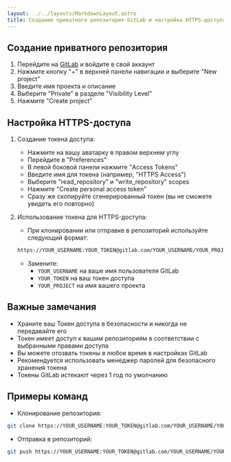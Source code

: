 ```yaml
---
layout: ../../layouts/MarkdownLayout.astro
title: Создание приватного репозитория GitLab и настройка HTTPS-доступа
---
```





## Создание приватного репозитория

1. Перейдите на [GitLab](https://gitlab.com) и войдите в свой аккаунт
2. Нажмите кнопку "+" в верхней панели навигации и выберите "New project"
3. Введите имя проекта и описание
4. Выберите "Private" в разделе "Visibility Level"
5. Нажмите "Create project"

## Настройка HTTPS-доступа

1. Создание токена доступа:
   - Нажмите на вашу аватарку в правом верхнем углу
   - Перейдите в "Preferences"
   - В левой боковой панели нажмите "Access Tokens"
   - Введите имя для токена (например, "HTTPS Access")
   - Выберите "read_repository" и "write_repository" scopes
   - Нажмите "Create personal access token"
   - Сразу же скопируйте сгенерированный токен (вы не сможете увидеть его повторно)

2. Использование токена для HTTPS-доступа:
   - При клонировании или отправке в репозиторий используйте следующий формат:

   ```bash
   https://YOUR_USERNAME:YOUR_TOKEN@gitlab.com/YOUR_USERNAME/YOUR_PROJECT.git
   ```

   - Замените:
     - `YOUR_USERNAME` на ваше имя пользователя GitLab
     - `YOUR_TOKEN` на ваш токен доступа
     - `YOUR_PROJECT` на имя вашего проекта

## Важные замечания

- Храните ваш Токен доступа в безопасности и никогда не передавайте его
- Токен имеет доступ к вашим репозиториям в соответствии с выбранными правами доступа
- Вы можете отозвать токены в любое время в настройках GitLab
- Рекомендуется использовать менеджер паролей для безопасного хранения токена
- Токены GitLab истекают через 1 год по умолчанию

## Примеры команд

- Клонирование репозитория:

```bash
git clone https://YOUR_USERNAME:YOUR_TOKEN@gitlab.com/YOUR_USERNAME/YOUR_PROJECT.git
```

- Отправка в репозиторий:

```bash
git push https://YOUR_USERNAME:YOUR_TOKEN@gitlab.com/YOUR_USERNAME/YOUR_PROJECT.git
```
